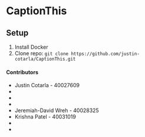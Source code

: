 # CaptionThis

## Setup
1. Install Docker
2. Clone repo: ```git clone https://github.com/justin-cotarla/CaptionThis.git```

#### Contributors
* Justin Cotarla - 40027609
* 
* 
* 
* Jeremiah-David Wreh - 40028325
* Krishna Patel - 40031019
* 
* 